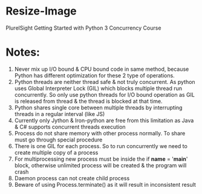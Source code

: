 # Resize-Image
PlurelSight Getting Started with Python 3 Concurrency Course

# Notes:
1. Never mix up I/O bound & CPU bound code in same method, because Python has different optimization for these 2 type of operations.
2. Python threads are neither thread safe & not truly concurrent. As python uses Global Interpreter Lock (GIL) which blocks multiple thread run concurrently. So only use python threads for I/O bound operation as GIL is released from thread & the thread is blocked at that time.
3. Python shares single core between multiple threads by interrupting threads in a regular interval (like JS)
4. Currently only Jython & Iron-python are free from this limitation as Java & C# supports concurrent threads execution
5. Process do not share memory with other process normally. To share must go through special procedure
6. There is one GIL for each process. So to run concurrently we need to create multiple copy of a process
7. For multiprocessing new process must be inside the if __name__ = '__main__' block, otherwise unlimited process will be created & the program will crash
8. Daemon process can not create child process
9. Beware of using Process.terminate() as it will result in inconsistent result